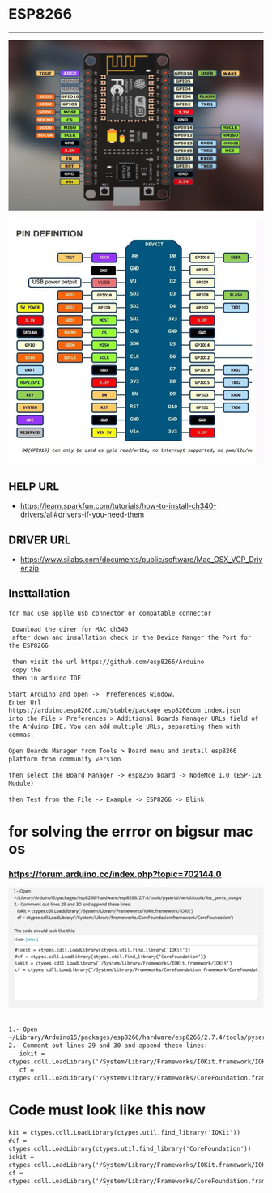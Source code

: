 # ESP8266 

--- 
![img](https://github.com/adarshkumarsingh83/arduino/blob/master/DOCUMENTS/ESP8266/ESP8266-pin%20digram.png)

![img](https://github.com/adarshkumarsingh83/arduino/blob/master/DOCUMENTS/ESP8266/esp8266-pin-digram.png)


## HELP URL 
* https://learn.sparkfun.com/tutorials/how-to-install-ch340-drivers/all#drivers-if-you-need-them

## DRIVER URL 
* https://www.silabs.com/documents/public/software/Mac_OSX_VCP_Driver.zip

## Insttallation 
```
for mac use applle usb connector or compatable connector  

 Download the direr for MAC ch340 
 after down and insallation check in the Device Manger the Port for the ESP8266 

 then visit the url https://github.com/esp8266/Arduino
 copy the 
 then in arduino IDE 

Start Arduino and open ->  Preferences window.
Enter Url 
https://arduino.esp8266.com/stable/package_esp8266com_index.json 
into the File > Preferences > Additional Boards Manager URLs field of the Arduino IDE. You can add multiple URLs, separating them with commas.

Open Boards Manager from Tools > Board menu and install esp8266 platform from community version 

then select the Board Manager -> esp8266 board -> NodeMce 1.0 (ESP-12E Module)

then Test from the File -> Example -> ESP8266 -> Blink 

```


# for solving the errror on bigsur mac os 
### https://forum.arduino.cc/index.php?topic=702144.0

![img](https://github.com/adarshkumarsingh83/arduino/blob/master/DOCUMENTS/ESP8266/esp3266-mac-bigsur-issue-solution.png)

```

1.- Open ~/Library/Arduino15/packages/esp8266/hardware/esp8266/2.7.4/tools/pyserial/serial/tools/list_ports_osx.py
2.- Comment out lines 29 and 30 and append these lines:
   iokit = ctypes.cdll.LoadLibrary('/System/Library/Frameworks/IOKit.framework/IOKit')
   cf = ctypes.cdll.LoadLibrary('/System/Library/Frameworks/CoreFoundation.framework/CoreFoundation')
```

# Code must look like this now 
```
kit = ctypes.cdll.LoadLibrary(ctypes.util.find_library('IOKit'))
#cf = ctypes.cdll.LoadLibrary(ctypes.util.find_library('CoreFoundation'))
iokit = ctypes.cdll.LoadLibrary('/System/Library/Frameworks/IOKit.framework/IOKit')
cf = ctypes.cdll.LoadLibrary('/System/Library/Frameworks/CoreFoundation.framework/CoreFoundation')
```